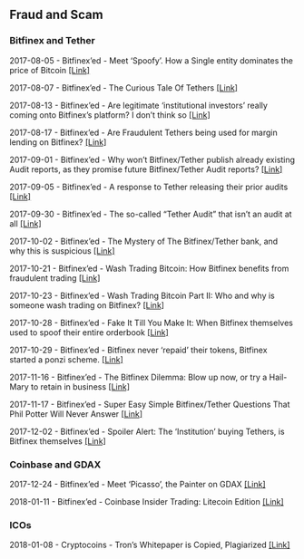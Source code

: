 ## Fraud and Scam

### Bitfinex and Tether

2017-08-05 - Bitfinex’ed - Meet ‘Spoofy’. How a Single entity dominates the price of Bitcoin [[Link]](https://hackernoon.com/meet-spoofy-how-a-single-entity-dominates-the-price-of-bitcoin-39c711d28eb4)

2017-08-07 - Bitfinex’ed - The Curious Tale Of Tethers [[Link]](https://hackernoon.com/the-curious-tale-of-tethers-6b0031eead87)

2017-08-13 - Bitfinex’ed - Are legitimate ‘institutional investors’ really coming onto Bitfinex’s platform? I don’t think so [[Link]](https://medium.com/@bitfinexed/are-legitimate-institutional-investors-really-coming-onto-bitfinex-s-platform-i-don-t-think-so-cb4ed5175092)

2017-08-17 - Bitfinex’ed - Are Fraudulent Tethers being used for margin lending on Bitfinex? [[Link]](https://medium.com/@bitfinexed/are-fraudulent-tethers-being-used-for-margin-lending-on-bitfinex-5de9dd80f330)

2017-09-01 - Bitfinex’ed - Why won’t Bitfinex/Tether publish already existing Audit reports, as they promise future Bitfinex/Tether Audit reports? [[Link]](https://medium.com/@bitfinexed/why-wont-bitfinex-tether-publish-already-existing-audit-reports-as-they-promise-future-bitfinex-51d26d14d226)

2017-09-05 - Bitfinex’ed - A response to Tether releasing their prior audits [[Link]](https://medium.com/@bitfinexed/a-response-to-tether-releasing-their-prior-audits-cceab8989c70)

2017-09-30 - Bitfinex’ed - The so-called “Tether Audit” that isn’t an audit at all [[Link]](https://medium.com/@bitfinexed/the-so-called-tether-audit-that-isnt-an-audit-at-all-5a40cfcc2a75)

2017-10-02 - Bitfinex’ed - The Mystery of The Bitfinex/Tether bank, and why this is suspicious [[Link]](https://medium.com/@bitfinexed/the-mystery-of-the-bitfinex-tether-bank-and-why-this-is-suspicious-a8a6407a1241)

2017-10-21 - Bitfinex’ed - Wash Trading Bitcoin: How Bitfinex benefits from fraudulent trading [[Link]](https://medium.com/@bitfinexed/wash-trading-bitcoin-how-bitfinex-benefits-from-fraudulent-trading-8bd66be73215)

2017-10-23 - Bitfinex’ed - Wash Trading Bitcoin Part II: Who and why is someone wash trading on Bitfinex? [[Link]](https://medium.com/@bitfinexed/wash-trading-bitcoin-part-ii-who-and-why-is-someone-wash-trading-on-bitfinex-e1c7b5e0b3bb)

2017-10-28 - Bitfinex’ed - Fake It Till You Make It: When Bitfinex themselves used to spoof their entire orderbook [[Link]](https://medium.com/@bitfinexed/fake-it-till-you-make-it-when-bitfinex-themselves-used-to-spoof-their-entire-orderbook-18294585338)

2017-10-29 - Bitfinex’ed - Bitfinex never ‘repaid’ their tokens, Bitfinex started a ponzi scheme. [[Link]](https://medium.com/@bitfinexed/bitfinex-never-repaid-their-tokens-bitfinex-started-a-ponzi-scheme-86a9291add29)

2017-11-16 - Bitfinex’ed - The Bitfinex Dilemma: Blow up now, or try a Hail-Mary to retain in business [[Link]](https://medium.com/@bitfinexed/the-bitfinex-dilemma-blow-up-now-or-try-a-hail-mary-to-retain-in-business-10b9d989359f)

2017-11-17 - Bitfinex’ed - Super Easy Simple Bitfinex/Tether Questions That Phil Potter Will Never Answer [[Link]](https://medium.com/@bitfinexed/super-easy-simple-bitfinex-tether-questions-that-phil-potter-will-never-answer-ca564d4e184c)

2017-12-02 - Bitfinex’ed - Spoiler Alert: The ‘Institution’ buying Tethers, is Bitfinex themselves [[Link]](https://medium.com/@bitfinexed/spoiler-alert-the-institution-buying-tethers-is-bitfinex-themselves-f56af29ce60c)


### Coinbase and GDAX

2017-12-24 - Bitfinex’ed - Meet ‘Picasso’, the Painter on GDAX [[Link]](https://medium.com/@bitfinexed/meet-picasso-the-painter-on-gdax-c478ff8f50e5)

2018-01-11 - Bitfinex’ed - Coinbase Insider Trading: Litecoin Edition [[Link]](https://medium.com/@bitfinexed/coinbase-insider-trading-litecoin-edition-be64ead3facc)


### ICOs

2018-01-08 - Cryptocoins - Tron’s Whitepaper is Copied, Plagiarized [[Link]](https://hackernoon.com/trons-whitepaper-is-copied-plagiarized-cefce74335ce)

